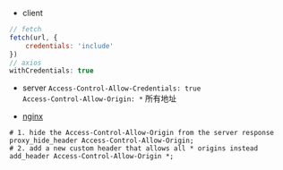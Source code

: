 - client

```javascript
// fetch
fetch(url, {
    credentials: 'include'
})  
// axios
withCredentials: true
```

- server
`Access-Control-Allow-Credentials: true`  
`Access-Control-Allow-Origin: *`  所有地址

- [nginx](https://stackoverflow.com/questions/14501047/how-to-add-a-response-header-on-nginx-when-using-proxy-pass)
```
# 1. hide the Access-Control-Allow-Origin from the server response
proxy_hide_header Access-Control-Allow-Origin;
# 2. add a new custom header that allows all * origins instead
add_header Access-Control-Allow-Origin *;
```